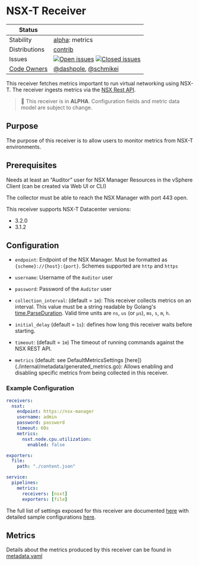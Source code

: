 # NSX-T Receiver

<!-- status autogenerated section -->
| Status        |           |
| ------------- |-----------|
| Stability     | [alpha]: metrics   |
| Distributions | [contrib] |
| Issues        | [![Open issues](https://img.shields.io/github/issues-search/open-telemetry/opentelemetry-collector-contrib?query=is%3Aissue%20is%3Aopen%20label%3Areceiver%2Fnsxt%20&label=open&color=orange&logo=opentelemetry)](https://github.com/open-telemetry/opentelemetry-collector-contrib/issues?q=is%3Aopen+is%3Aissue+label%3Areceiver%2Fnsxt) [![Closed issues](https://img.shields.io/github/issues-search/open-telemetry/opentelemetry-collector-contrib?query=is%3Aissue%20is%3Aclosed%20label%3Areceiver%2Fnsxt%20&label=closed&color=blue&logo=opentelemetry)](https://github.com/open-telemetry/opentelemetry-collector-contrib/issues?q=is%3Aclosed+is%3Aissue+label%3Areceiver%2Fnsxt) |
| [Code Owners](https://github.com/open-telemetry/opentelemetry-collector-contrib/blob/main/CONTRIBUTING.md#becoming-a-code-owner)    | [@dashpole](https://www.github.com/dashpole), [@schmikei](https://www.github.com/schmikei) |

[alpha]: https://github.com/open-telemetry/opentelemetry-collector/blob/main/docs/component-stability.md#alpha
[contrib]: https://github.com/open-telemetry/opentelemetry-collector-releases/tree/main/distributions/otelcol-contrib
<!-- end autogenerated section -->

This receiver fetches metrics important to run virtual networking using NSX-T. The receiver ingests metrics via the [NSX Rest API](https://docs.vmware.com/en/VMware-NSX-Data-Center-for-vSphere/6.4/nsx_64_api.pdf).


> :construction: This receiver is in **ALPHA**. Configuration fields and metric data model are subject to change.

## Purpose

The purpose of this receiver is to allow users to monitor metrics from NSX-T environments.

## Prerequisites

Needs at least an “Auditor” user for NSX Manager Resources in the vSphere Client (can be created via Web UI or CLI)

The collector must be able to reach the NSX Manager with port 443 open.

This receiver supports NSX-T Datacenter versions:

- 3.2.0
- 3.1.2

## Configuration

- `endpoint`: Endpoint of the NSX Manager. Must be formatted as `{scheme}://{host}:{port}`. Schemes supported are `http` and `https`

- `username`: Username of the `Auditor` user

- `password`: Password of the `Auditor` user

- `collection_interval`: (default = `1m`): This receiver collects metrics on an interval. This value must be a string readable by Golang's [time.ParseDuration](https://pkg.go.dev/time#ParseDuration). Valid time units are `ns`, `us` (or `µs`), `ms`, `s`, `m`, `h`.

- `initial_delay` (default = `1s`): defines how long this receiver waits before starting.

- `timeout`: (default = `1m`) The timeout of running commands against the NSX REST API.

- `metrics` (default: see DefaultMetricsSettings [here])(./internal/metadata/generated_metrics.go): Allows enabling and disabling specific metrics from being collected in this receiver.

### Example Configuration

```yaml
receivers:
  nsxt:
    endpoint: https://nsx-manager
    username: admin
    password: password
    timeout: 60s
    metrics:
      nsxt.node.cpu.utilization:
        enabled: false

exporters:
  file:
    path: "./content.json"

service:
  pipelines:
    metrics:
      receivers: [nsxt]
      exporters: [file]
```

The full list of settings exposed for this receiver are documented [here](./config.go) with detailed sample configurations [here](./testdata/config.yaml).

## Metrics

Details about the metrics produced by this receiver can be found in [metadata.yaml](./metadata.yaml)

